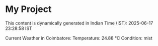 # My Project

This content is dynamically generated in Indian Time (IST): 2025-06-17 23:28:58 IST


Current Weather in Coimbatore:
Temperature: 24.88 °C
Condition: mist

